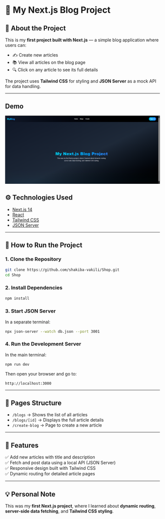 # 📰 My Next.js Blog Project

## 📖 About the Project
This is my **first project built with Next.js** — a simple blog application where users can:  
- ✍️ Create new articles  
- 📚 View all articles on the blog page  
- 🔍 Click on any article to see its full details  

The project uses **Tailwind CSS** for styling and **JSON Server** as a mock API for data handling.  

---
## Demo
![Demo Image](demo/00.png)

## ⚙️ Technologies Used
- [Next.js 14](https://nextjs.org/)  
- [React](https://react.dev/)  
- [Tailwind CSS](https://tailwindcss.com/)  
- [JSON Server](https://github.com/typicode/json-server)  

---

## 🚀 How to Run the Project

### 1. Clone the Repository
```bash
git clone https://github.com/shakiba-vakili/Shop.git
cd Shop
```

### 2. Install Dependencies  
```bash
npm install
```

### 3. Start JSON Server  
In a separate terminal:
```bash
npx json-server --watch db.json --port 3001
```

### 4. Run the Development Server  
In the main terminal:
```bash
npm run dev
```

Then open your browser and go to:
```
http://localhost:3000
```

---

## 📂 Pages Structure
- `/blogs` → Shows the list of all articles  
- `/blogs/[id]` → Displays the full article details  
- `/create-blog` → Page to create a new article  

---

## 🌈 Features
✅ Add new articles with title and description  
✅ Fetch and post data using a local API (JSON Server)  
✅ Responsive design built with Tailwind CSS  
✅ Dynamic routing for detailed article pages  

---

## 💡 Personal Note
This was my **first Next.js project**, where I learned about **dynamic routing**, **server-side data fetching**, and **Tailwind CSS styling**.
